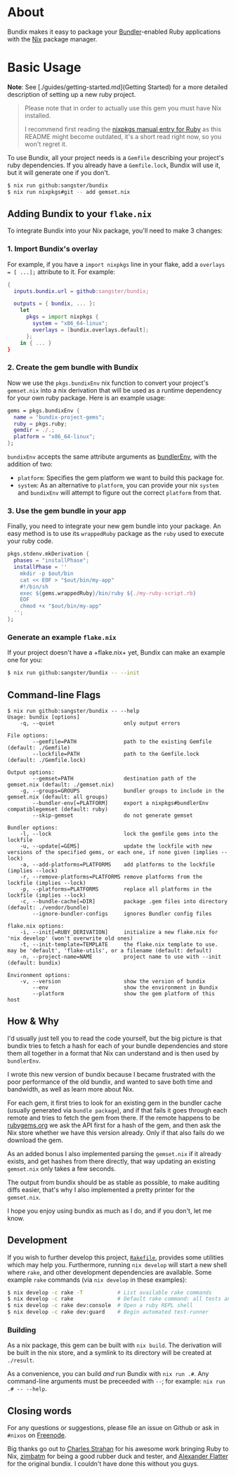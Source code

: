 # About
Bundix makes it easy to package your [Bundler](http://bundler.io/)-enabled Ruby
applications with the [Nix](https://nixos.org/download.html) package manager.

# Basic Usage

**Note**: See [./guides/getting-started.md](Getting Started) for a more detailed
description of setting up a new ruby project.

> Please note that in order to actually use this gem you must have Nix installed.
>
> I recommend first reading the [nixpkgs manual entry for
> Ruby](http://nixos.org/nixpkgs/manual/#sec-language-ruby) as this README might
> become outdated, it's a short read right now, so you won't regret it.

To use Bundix, all your project needs is a `Gemfile` describing your project's
ruby dependencies. If you already have a `Gemfile.lock`, Bundix will use it, but
it will generate one if you don't.

``` sh
$ nix run github:sangster/bundix
$ nix run nixpkgs#git -- add gemset.nix
```

## Adding Bundix to your `flake.nix`

To integrate Bundix into your Nix package, you'll need to make 3 changes:

### 1. Import Bundix's overlay

For example, if you have a `import nixpkgs` line in your flake, add a `overlays
= [ ...];` attribute to it. For example:

``` nix
{
  inputs.bundix.url = github:sangster/bundix;

  outputs = { bundix, ... }:
    let
      pkgs = import nixpkgs {
        system = "x86_64-linux";
        overlays = [bundix.overlays.default];
      };
    in { ... }
}
```

### 2. Create the gem bundle with Bundix

Now we use the `pkgs.bundixEnv` nix function to convert your project's
`gemset.nix` into a nix derivation that will be used as a runtime dependency for
your own ruby package. Here is an example usage:

``` nix
gems = pkgs.bundixEnv {
  name = "bundix-project-gems";
  ruby = pkgs.ruby;
  gemdir = ./.;
  platform = "x86_64-linux";
};
```

`bundixEnv` accepts the same attribute arguments as
[bundlerEnv](https://github.com/NixOS/nixpkgs/blob/48e4e2a1/pkgs/development/ruby-modules/bundler-env/default.nix),
with the addition of two:

 - `platform`: Specifies the gem platform we want to build this package for.
 - `system`: As an alternative to `platform`, you can provide your nix `system`
   and `bundixEnv` will attempt to figure out the correct `platform` from that.

### 3. Use the gem bundle in your app

Finally, you need to integrate your new gem bundle into your package. An easy
method is to use its `wrappedRuby` package as the `ruby` used to execute your
ruby code.

``` nix
pkgs.stdenv.mkDerivation {
  phases = "installPhase";
  installPhase = ''
    mkdir -p $out/bin
    cat << EOF > "$out/bin/my-app"
    #!/bin/sh
    exec ${gems.wrappedRuby}/bin/ruby ${./my-ruby-script.rb}
    EOF
    chmod +x "$out/bin/my-app"
  '';
};
```

### Generate an example `flake.nix`

If your project doesn't have a +flake.nix+ yet, Bundix can make an example one
for you:

``` sh
$ nix run github:sangster/bundix -- --init
```

## Command-line Flags

```
$ nix run github:sangster/bundix -- --help
Usage: bundix [options]
    -q, --quiet                      only output errors

File options:
        --gemfile=PATH               path to the existing Gemfile (default: ./Gemfile)
        --lockfile=PATH              path to the Gemfile.lock (default: ./Gemfile.lock)

Output options:
        --gemset=PATH                destination path of the gemset.nix (default: ./gemset.nix)
    -g, --groups=GROUPS              bundler groups to include in the gemset.nix (default: all groups)
        --bundler-env[=PLATFORM]     export a nixpkgs#bundlerEnv compatiblegemset (default: ruby)
        --skip-gemset                do not generate gemset

Bundler options:
    -l, --lock                       lock the gemfile gems into the lockfile
    -u, --update[=GEMS]              update the lockfile with new versions of the specified gems, or each one, if none given (implies --lock)
    -a, --add-platforms=PLATFORMS    add platforms to the lockfile (implies --lock)
    -r, --remove-platforms=PLATFORMS remove platforms from the lockfile (implies --lock)
    -p, --platforms=PLATFORMS        replace all platforms in the lockfile (implies --lock)
    -c, --bundle-cache[=DIR]         package .gem files into directory (default: ./vendor/bundle)
        --ignore-bundler-configs     ignores Bundler config files

flake.nix options:
    -i, --init[=RUBY_DERIVATION]     initialize a new flake.nix for 'nix develop' (won't overwrite old ones)
    -t, --init-template=TEMPLATE     the flake.nix template to use. may be 'default', 'flake-utils', or a filename (default: default)
    -n, --project-name=NAME          project name to use with --init (default: bundix)

Environment options:
    -v, --version                    show the version of bundix
        --env                        show the environment in Bundix
        --platform                   show the gem platform of this host
```

## How & Why

I'd usually just tell you to read the code yourself, but the big picture is
that bundix tries to fetch a hash for each of your bundle dependencies and
store them all together in a format that Nix can understand and is then used by
`bundlerEnv`.

I wrote this new version of bundix because I became frustrated with the poor
performance of the old bundix, and wanted to save both time and bandwidth, as
well as learn more about Nix.

For each gem, it first tries to look for an existing gem in the bundler cache
(usually generated via `bundle package`), and if that fails it goes through
each remote and tries to fetch the gem from there. If the remote happens to be
[rubygems.org](http://rubygems.org/) we ask the API first for a hash of the
gem, and then ask the Nix store whether we have this version already. Only if
that also fails do we download the gem.

As an added bonus I also implemented parsing the `gemset.nix` if it already
exists, and get hashes from there directly, that way updating an existing
`gemset.nix` only takes a few seconds.

The output from bundix should be as stable as possible, to make auditing diffs
easier, that's why I also implemented a pretty printer for the `gemset.nix`.

I hope you enjoy using bundix as much as I do, and if you don't, let me know.

## Development

If you wish to further develop this project, [`Rakefile`](./Rakefile), provides
some utilities which may help you. Furthermore, running `nix develop` will start
a new shell where `rake`, and other development dependencies are available. Some
example `rake` commands (via `nix develop` in these examples):

``` sh
$ nix develop -c rake -T           # List available rake commands
$ nix develop -c rake              # Default rake command: all tests and linters
$ nix develop -c rake dev:console  # Open a ruby REPL shell
$ nix develop -c rake dev:guard    # Begin automated test-runner
```

### Building

As a nix package, this gem can be built with `nix build`. The derivation will be
built in the nix store, and a symlink to its directory will be created at
`./result`.

As a convenience, you can build *and* run Bundix with `nix run .#`. Any
command-line arguments must be preceeded with `--`; for example:
`nix run .# -- --help`.

## Closing words

For any questions or suggestions, please file an issue on Github or ask in
`#nixos` on [Freenode](http://freenode.net/).

Big thanks go out to
[Charles Strahan](http://www.cstrahan.com/) for his awesome work bringing Ruby to Nix,
[zimbatm](https://zimbatm.com/) for being a good rubber duck and tester, and
[Alexander Flatter](https://github.com/aflatter) for the original bundix. I
couldn't have done this without you guys.
